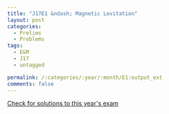 ```yaml
---
title: "J17E1 &ndash; Magnetic Levitation"
layout: post
categories:
  - Prelims
  - Problems
tags:
  - E&M
  - J17
  - untagged

permalink: /:categories/:year/:month/E1:output_ext
comments: false
---
```

<object data="2017J1E.pdf" type="application/pdf" width="100%" height="500"></object>
<div class="message"><a href='https://princetonprelim.com/prelim/35/'>Check for solutions to this year's exam</a></div>